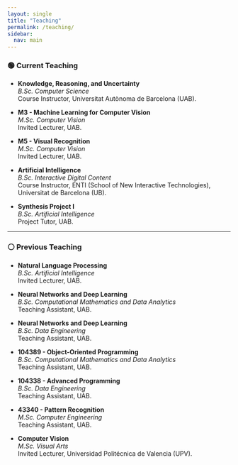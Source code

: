 ```yaml
---
layout: single
title: "Teaching"
permalink: /teaching/
sidebar:
  nav: main
---
```


### 🟢 Current Teaching

- **Knowledge, Reasoning, and Uncertainty**  
  _B.Sc. Computer Science_  
  Course Instructor, Universitat Autònoma de Barcelona (UAB).

- **M3 - Machine Learning for Computer Vision**  
  _M.Sc. Computer Vision_  
  Invited Lecturer, UAB.

- **M5 - Visual Recognition**  
  _M.Sc. Computer Vision_  
  Invited Lecturer, UAB.

- **Artificial Intelligence**  
  _B.Sc. Interactive Digital Content_  
  Course Instructor, ENTI (School of New Interactive Technologies), Universitat de Barcelona (UB).

- **Synthesis Project I**  
  _B.Sc. Artificial Intelligence_  
  Project Tutor, UAB.  

---

### ⚪️ Previous Teaching

- **Natural Language Processing**  
  _B.Sc. Artificial Intelligence_  
  Invited Lecturer, UAB.  

- **Neural Networks and Deep Learning**  
  _B.Sc. Computational Mathematics and Data Analytics_  
  Teaching Assistant, UAB.

- **Neural Networks and Deep Learning**  
  _B.Sc. Data Engineering_  
  Teaching Assistant, UAB.

- **104389 - Object-Oriented Programming**  
  _B.Sc. Computational Mathematics and Data Analytics_  
  Teaching Assistant, UAB.

- **104338 - Advanced Programming**  
  _B.Sc. Data Engineering_  
  Teaching Assistant, UAB.

- **43340 - Pattern Recognition**  
  _M.Sc. Computer Engineering_  
  Teaching Assistant, UAB.

- **Computer Vision**  
  _M.Sc. Visual Arts_  
  Invited Lecturer, Universidad Politécnica de Valencia (UPV).

